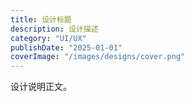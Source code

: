 ```yaml
---
title: 设计标题
description: 设计描述
category: "UI/UX"
publishDate: "2025-01-01"
coverImage: "/images/designs/cover.png"
---
```


设计说明正文。